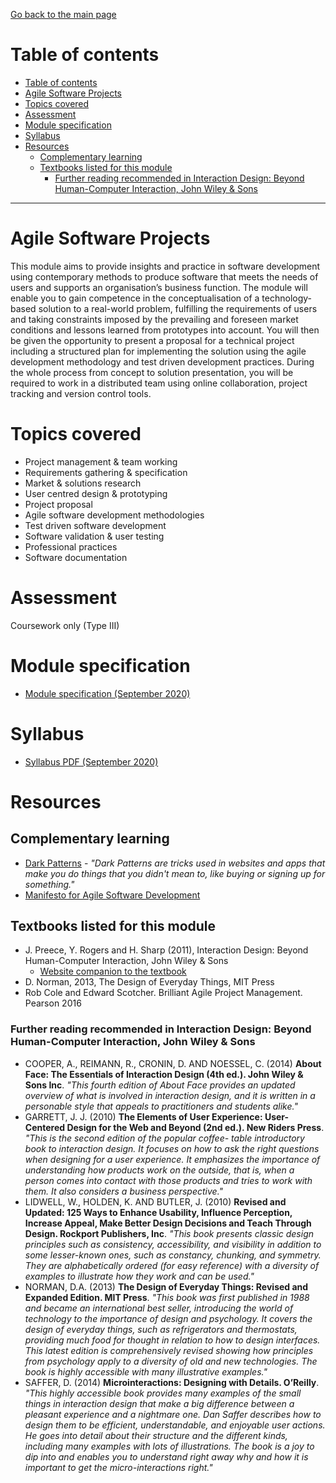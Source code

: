[Go back to the main page](../../../README.md)

# Table of contents

* [Table of contents](#table-of-contents)
* [Agile Software Projects](#agile-software-projects)
* [Topics covered](#topics-covered)
* [Assessment](#assessment)
* [Module specification](#module-specification)
* [Syllabus](#syllabus)
* [Resources](#resources)
  * [Complementary learning](#complementary-learning)
  * [Textbooks listed for this module](#textbooks-listed-for-this-module)
    * [Further reading recommended in Interaction Design: Beyond Human-Computer Interaction, John Wiley & Sons](#further-reading-recommended-in-interaction-design-beyond-human-computer-interaction-john-wiley--sons)

---

# Agile Software Projects

This module aims to provide insights and practice in software
development using contemporary methods to produce software that meets
the needs of users and supports an organisation’s business function.
The module will enable you to gain competence in the conceptualisation
of a technology-based solution to a real-world problem, fulfilling
the requirements of users and taking constraints imposed by the
prevailing and foreseen market conditions and lessons learned from
prototypes into account. You will then be given the opportunity to
present a proposal for a technical project including a structured plan
for implementing the solution using the agile development methodology
and test driven development practices. During the whole process from
concept to solution presentation, you will be required to work in a
distributed team using online collaboration, project tracking and
version control tools.

# Topics covered

- Project management & team working
- Requirements gathering & specification
- Market & solutions research
- User centred design & prototyping
- Project proposal
- Agile software development methodologies
- Test driven software development
- Software validation & user testing
- Professional practices
- Software documentation

# Assessment

Coursework only (Type III)

# Module specification

- [Module specification (September 2020)](https://github.com/world-class/binary-assets/blob/master/modules/module_specification/CM2020_ASP-Module-Spec.pdf)

# Syllabus

- [Syllabus PDF (September 2020)](https://github.com/world-class/binary-assets/blob/master/modules/syllabi/Syllabus_CM2020_ASP.pdf)

# Resources

## Complementary learning

- [Dark Patterns](https://darkpatterns.org/) - _"Dark Patterns are tricks used in websites and apps that make you do things that you didn't mean to, like buying or signing up for something."_
- [Manifesto for Agile Software Development](https://agilemanifesto.org/)

## Textbooks listed for this module

- J. Preece, Y. Rogers and H. Sharp (2011), Interaction Design: Beyond Human-Computer Interaction, John Wiley & Sons
  - [Website companion to the textbook](http://www.id-book.com/)
- D. Norman, 2013, The Design of Everyday Things, MIT Press
- Rob Cole and Edward Scotcher. Brilliant Agile Project Management. Pearson 2016

### Further reading recommended in Interaction Design: Beyond Human-Computer Interaction, John Wiley & Sons

- COOPER, A., REIMANN, R., CRONIN, D. AND NOESSEL, C. (2014) **About Face: The Essentials of Interaction Design (4th ed.). John Wiley & Sons Inc**. _"This fourth edition of About Face provides an updated overview of what is involved in interaction design, and it is written in a personable style that appeals to practitioners and students alike."_
- GARRETT, J. J. (2010) **The Elements of User Experience: User-Centered Design for the Web and Beyond (2nd ed.). New Riders Press**. _"This is the second edition of the popular coffee- table introductory book to interaction design. It focuses on how to ask the right questions when designing for a user experience. It emphasizes the importance of understanding how products work on the outside, that is, when a person comes into contact with those products and tries to work with them. It also considers a business perspective."_
- LIDWELL, W., HOLDEN, K. AND BUTLER, J. (2010) **Revised and Updated: 125 Ways to Enhance Usability, Influence Perception, Increase Appeal, Make Better Design Decisions and Teach Through Design. Rockport Publishers, Inc**. _"This book presents classic design principles such as consistency, accessibility, and visibility in addition to some lesser-known ones, such as constancy, chunking, and symmetry. They are alphabetically ordered (for easy reference) with a diversity of examples to illustrate how they work and can be used."_
- NORMAN, D.A. (2013) **The Design of Everyday Things: Revised and Expanded Edition. MIT Press**. _"This book was first published in 1988 and became an international best seller, introducing the world of technology to the importance of design and psychology. It covers the design of everyday things, such as refrigerators and thermostats, providing much food for thought in relation to how to design interfaces. This latest edition is comprehensively revised showing how principles from psychology apply to a diversity of old and new technologies. The book is highly accessible with many illustrative examples."_
- SAFFER, D. (2014) **Microinteractions: Designing with Details. O’Reilly**. _"This highly accessible book provides many examples of the small things in interaction design that make a big difference between a pleasant experience and a nightmare one. Dan Saffer describes how to design them to be efficient, understandable, and enjoyable user actions. He goes into detail about their structure and the different kinds, including many examples with lots of illustrations. The book is a joy to dip into and enables you to understand right away why and how it is important to get the micro-interactions right."_
